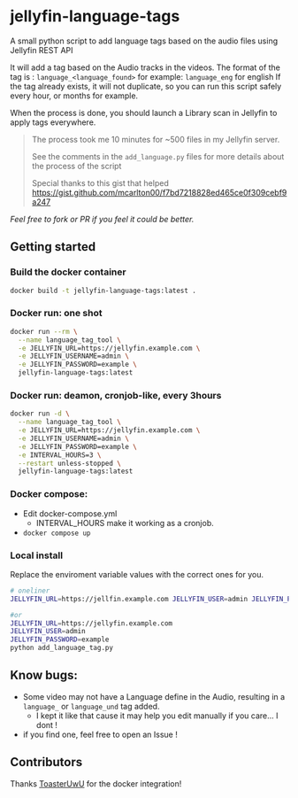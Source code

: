 # jellyfin-language-tags

A small python script to add language tags based on the audio files using Jellyfin REST API

It will add a tag based on the Audio tracks in the videos.
The format of the tag is : `language_<language_found>` for example: `language_eng` for english
If the tag already exists, it will not duplicate, so you can run this script safely every hour, or months for example.

When the process is done, you should launch a Library scan in Jellyfin to apply tags everywhere.

> The process took me 10 minutes for ~500 files in my Jellyfin server.
> 
> See the comments in the `add_language.py` files for more details about the process of the script
>
> Special thanks to this gist that helped https://gist.github.com/mcarlton00/f7bd7218828ed465ce0f309cebf9a247

_Feel free to fork or PR if you feel it could be better._

## Getting started

### Build the docker container
```sh
docker build -t jellyfin-language-tags:latest .
```

### Docker run: one shot
```sh
docker run --rm \
  --name language_tag_tool \
  -e JELLYFIN_URL=https://jellyfin.example.com \
  -e JELLYFIN_USERNAME=admin \
  -e JELLYFIN_PASSWORD=example \
  jellyfin-language-tags:latest
```

### Docker run: deamon, cronjob-like, every 3hours
```sh
docker run -d \
  --name language_tag_tool \
  -e JELLYFIN_URL=https://jellyfin.example.com \
  -e JELLYFIN_USERNAME=admin \
  -e JELLYFIN_PASSWORD=example \
  -e INTERVAL_HOURS=3 \
  --restart unless-stopped \
  jellyfin-language-tags:latest
```

### Docker compose:
- Edit docker-compose.yml
    - INTERVAL_HOURS make it working as a cronjob.  
- `docker compose up`

### Local install

Replace the enviroment variable values with the correct ones for you.
```sh
# oneliner
JELLYFIN_URL=https://jellfin.example.com JELLYFIN_USER=admin JELLYFIN_PASSWORD=example python add_language_tag.py

#or
JELLYFIN_URL=https://jellyfin.example.com
JELLYFIN_USER=admin
JELLYFIN_PASSWORD=example
python add_language_tag.py
```

## Know bugs:
- Some video may not have a Language define in the Audio, resulting in a `language_` or `language_und` tag added.
  - I kept it like that cause it may help you edit manually if you care... I dont !
- if you find one, feel free to open an Issue !


## Contributors
Thanks [ToasterUwU](https://github.com/ToasterUwU) for the docker integration!
